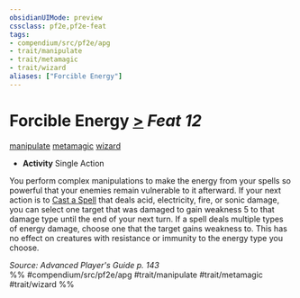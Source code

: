 ```yaml
---
obsidianUIMode: preview
cssclass: pf2e,pf2e-feat
tags:
- compendium/src/pf2e/apg
- trait/manipulate
- trait/metamagic
- trait/wizard
aliases: ["Forcible Energy"]
---
```

# Forcible Energy  [>](../../rules/core-rulebook/chapter-9-playing-the-game.md#Actions "Single Action") *Feat 12*  
[manipulate](../../rules/traits/manipulate.md)  [metamagic](../../rules/traits/metamagic.md)  [wizard](../../rules/traits/wizard.md)  

- **Activity** Single Action

You perform complex manipulations to make the energy from your spells so powerful that your enemies remain vulnerable to it afterward. If your next action is to [Cast a Spell](../../rules/actions/cast-a-spell.md) that deals acid, electricity, fire, or sonic damage, you can select one target that was damaged to gain weakness 5 to that damage type until the end of your next turn. If a spell deals multiple types of energy damage, choose one that the target gains weakness to. This has no effect on creatures with resistance or immunity to the energy type you choose.

*Source: Advanced Player's Guide p. 143*  
%% #compendium/src/pf2e/apg #trait/manipulate #trait/metamagic #trait/wizard %%